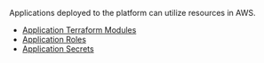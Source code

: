 Applications deployed to the platform can utilize resources in AWS.

  - [Application Terraform
    Modules](../provision/application-resources/application-terraform-modules.md)
  - [Application
    Roles](../provision/application-resources/application-roles.md)
  - [Application
    Secrets](../provision/application-resources/application-secrets.md)
